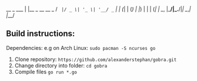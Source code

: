   __ _  ___ | |__  _ __ __ _
 / _` |/ _ \| '_ \| '__/ _` |
| (_| | (_) | |_) | | | (_| |
 \__, |\___/|_.__/|_|  \__,_|
 |___/
 
## Build instructions: 

Dependencies: e.g on Arch Linux: ``sudo pacman -S ncurses go``

1. Clone repository: ``https://github.com/alexanderstephan/gobra.git``
2. Change directory into folder: ``cd gobra``
3. Compile files ``go run *.go``
